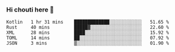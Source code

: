 ### Hi chouti here 👋


<!--START_SECTION:waka-->

```text
Kotlin   1 hr 31 mins    █████████████░░░░░░░░░░░░   51.65 %
Rust     40 mins         █████▓░░░░░░░░░░░░░░░░░░░   22.60 %
XML      28 mins         ████░░░░░░░░░░░░░░░░░░░░░   15.92 %
TOML     14 mins         ██░░░░░░░░░░░░░░░░░░░░░░░   07.92 %
JSON     3 mins          ▒░░░░░░░░░░░░░░░░░░░░░░░░   01.90 %
```

<!--END_SECTION:waka-->

<!--
**l0nl1f3/l0nl1f3** is a ✨ _special_ ✨ repository because its `README.md` (this file) appears on your GitHub profile.

Here are some ideas to get you started:

- 🔭 I’m currently working on ...
- 🌱 I’m currently learning ...
- 👯 I’m looking to collaborate on ...
- 🤔 I’m looking for help with ...
- 💬 Ask me about ...
- 📫 How to reach me: ...
- 😄 Pronouns: ...
- ⚡ Fun fact: ...
-->
